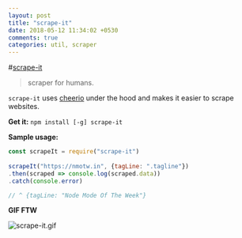 ```yaml
---
layout: post
title: "scrape-it"
date: 2018-05-12 11:34:02 +0530
comments: true
categories: util, scraper
---
```


#[scrape-it](https://www.npmjs.com/package/scrape-it)
> scraper for humans.

`scrape-it` uses [cheerio](https://www.npmjs.com/package/cheerio) under the hood and makes it easier to scrape websites.

__Get it:__ `npm install [-g] scrape-it`

__Sample usage:__

```js
const scrapeIt = require("scrape-it")
 
scrapeIt("https://nmotw.in", {tagLine: ".tagline"})
.then(scraped => console.log(scraped.data))
.catch(console.error)

// ^ {tagLine: "Node Mode Of The Week"}
```

__GIF FTW__

![scrape-it.gif](/images/scrape-it/scrape-it.gif)

